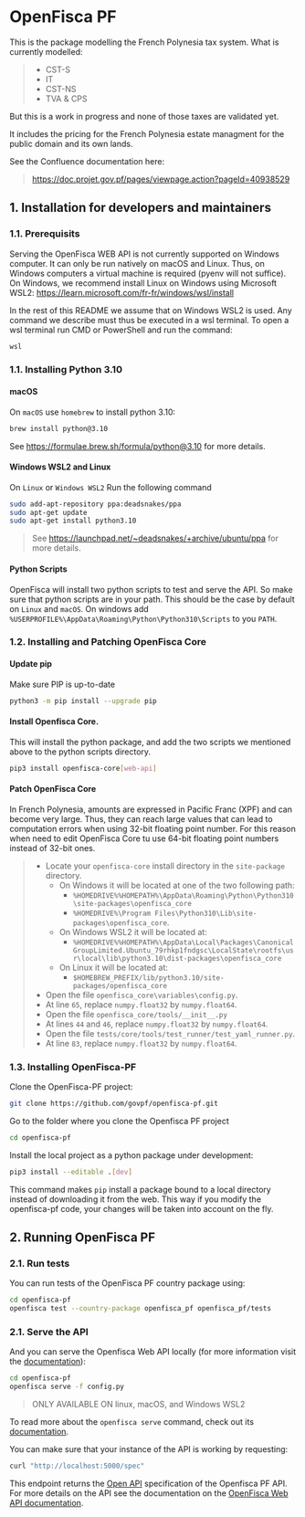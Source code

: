 # OpenFisca PF

This is the package modelling the French Polynesia tax system.
What is currently modelled:
> - CST-S
> - IT
> - CST-NS
> - TVA & CPS

But this is a work in progress and none of those taxes are validated yet.

It includes the pricing for the French Polynesia estate managment for the public domain and its own lands.

See the Confluence documentation here:
> https://doc.projet.gov.pf/pages/viewpage.action?pageId=40938529

## 1. Installation for developers and maintainers

### 1.1. Prerequisits

Serving the OpenFisca WEB API is not currently supported on Windows computer.
It can only be run natively on macOS and Linux.
Thus, on Windows computers a virtual machine is required (pyenv will not suffice).
On Windows, we recommend install Linux on Windows using Microsoft WSL2:
https://learn.microsoft.com/fr-fr/windows/wsl/install

In the rest of this README we assume that on Windows WSL2 is used.
Any command we describe must thus be executed in a wsl terminal.
To open a wsl terminal run CMD or PowerShell and run the command:
```bash
wsl
``` 

### 1.1. Installing Python 3.10

#### macOS

On `macOS` use `homebrew` to install python 3.10:
```bash
brew install python@3.10
```
See https://formulae.brew.sh/formula/python@3.10 for more details.

#### Windows WSL2 and Linux

On `Linux` or `Windows WSL2` Run the following command
```bash
sudo add-apt-repository ppa:deadsnakes/ppa
sudo apt-get update
sudo apt-get install python3.10
```
> See https://launchpad.net/~deadsnakes/+archive/ubuntu/ppa for more details.

#### Python Scripts 

OpenFisca will install two python scripts to test and serve the API.
So make sure that python scripts are in your path.
This should be the case by default on `Linux` and `macOS`.
On windows add `%USERPROFILE%\AppData\Roaming\Python\Python310\Scripts` to you `PATH`.

### 1.2. Installing and Patching OpenFisca Core

#### Update pip

Make sure PIP is up-to-date
```bash
python3 -m pip install --upgrade pip
```

#### Install Openfisca Core.

This will install the python package, and add the two scripts we mentioned above to the python scripts directory.
```bash
pip3 install openfisca-core[web-api]
```

#### Patch OpenFisca Core

In French Polynesia, amounts are expressed in Pacific Franc (XPF) and can become very large.
Thus, they can reach large values that can lead to computation errors when using 32-bit floating point number.
For this reason when need to edit OpenFisca Core tu use 64-bit floating point numbers instead of 32-bit ones.
> - Locate your `openfisca-core` install directory in the `site-package` directory.
>   - On Windows it will be located at one of the two following path:
>     - `%HOMEDRIVE%%HOMEPATH%\AppData\Roaming\Python\Python310\site-packages\openfisca_core`
>     - `%HOMEDRIVE%\Program Files\Python310\Lib\site-packages\openfisca_core`.
>   - On Windows WSL2 it will be located at:
>     - `%HOMEDRIVE%%HOMEPATH%\AppData\Local\Packages\CanonicalGroupLimited.Ubuntu_79rhkp1fndgsc\LocalState\rootfs\usr\local\lib\python3.10\dist-packages\openfisca_core`
>   - On Linux it will be located at:
>     - `$HOMEBREW_PREFIX/lib/python3.10/site-packages/openfisca_core`
> - Open the file `openfisca_core\variables\config.py`.
> - At line `65`, replace `numpy.float32` by `numpy.float64`.
> - Open the file `openfisca_core/tools/__init__.py`
> - At lines `44` and `46`, replace `numpy.float32` by `numpy.float64`.
> - Open the file `tests/core/tools/test_runner/test_yaml_runner.py`.
> - At line `83`, replace `numpy.float32` by `numpy.float64`.

### 1.3. Installing OpenFisca-PF

Clone the OpenFisca-PF project:
```bash
git clone https://github.com/govpf/openfisca-pf.git
```

Go to the folder where you clone the Openfisca PF project
```bash
cd openfisca-pf
```

Install the local project as a python package under development:
```bash
pip3 install --editable .[dev]
```
This command makes `pip` install a package bound to a local directory instead of downloading it from the web.
This way if you modify the openfisca-pf code, your changes will be taken into account on the fly.

## 2. Running OpenFisca PF

### 2.1. Run tests

You can run tests of the OpenFisca PF country package using:
```bash
cd openfisca-pf
openfisca test --country-package openfisca_pf openfisca_pf/tests
```

### 2.1. Serve the API

And you can serve the Openfisca Web API locally (for more information visit the [documentation](https://openfisca.org/doc/openfisca-python-api/openfisca_serve.html)):
```bash
cd openfisca-pf
openfisca serve -f config.py
```

> ONLY AVAILABLE ON linux, macOS, and Windows WSL2

To read more about the `openfisca serve` command, check out its [documentation](https://openfisca.org/doc/openfisca-python-api/openfisca_serve.html).

You can make sure that your instance of the API is working by requesting:
```bash
curl "http://localhost:5000/spec"
```

This endpoint returns the [Open API](https://www.openapis.org/) specification of the Openfisca PF API.
For more details on the API see the documentation on the [OpenFisca Web API documentation](https://openfisca.org/doc/openfisca-web-api/index.html).